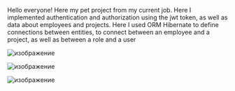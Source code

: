 Hello everyone!
Here my pet project from my current job.
Here I implemented authentication and authorization using the jwt token, as well as data about employees and projects.
Here I used ORM Hibernate to define connections between entities, to connect between an employee and a project, as well as between a role and a user

![изображение](https://github.com/smas655/msb-trust/assets/84273590/c95abb6f-8951-44f3-ac98-3cf660793d58)

![изображение](https://github.com/smas655/msb-trust/assets/84273590/5703aeb6-ede0-4568-9083-8f8229ca051e)

![изображение](https://github.com/smas655/msb-trust/assets/84273590/57034a2d-76df-4827-84c4-f8baa880af7b)


